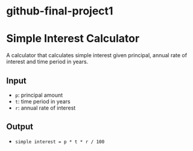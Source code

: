 # github-final-project1
# Simple Interest Calculator

A calculator that calculates simple interest given principal, annual rate of interest and time period in years.

## Input
- `p`: principal amount
- `t`: time period in years
- `r`: annual rate of interest

## Output
- `simple interest = p * t * r / 100`
